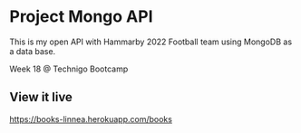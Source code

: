 # Project Mongo API

This is my open API with Hammarby 2022 Football team using MongoDB as a data base.

Week 18 @ Technigo Bootcamp

## View it live

https://books-linnea.herokuapp.com/books
